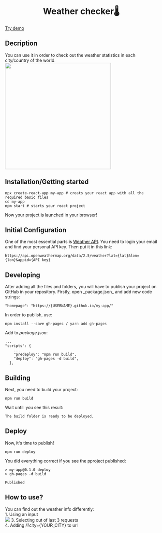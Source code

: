 <h1 align="center">Weather checker🌡</h1>
<p><a href="https://github.com/GreenDevald1523/my-app/">Try demo</a></p>

<h2>Decription</h2>
You can use it in order to check out the weather statistics in each city/country of the world.
<img height="350px" src="https://vk.com/doc192935276_632581953?hash=6efa13ff0cd86cba35&dl=12ed647c85a5541e55&wnd=1&module=im">

<h2>Installation/Getting started</h2>

```shell
npx create-react-app my-app # creats your react app with all the required basic files
cd my-app
npm start # starts your react project
```

Now your project is launched in your browser!
<h2>Initial Configuration</h2>
One of the most essential parts is <a href="https://openweathermap.org/current">Weather API</a>. You need to login your email and find your personal API key. Then put it in this link: 

```shell
https://api.openweathermap.org/data/2.5/weather?lat={lat}&lon={lon}&appid={API key}
```

<h2>Developing</h2>
After adding all the files and folders, you will have to publish your project on GitHub in your repository. Firstly, open _package.json_ and add new code strings:

```shell
"homepage": "https://{USERNAME}.github.io/my-app/"
```
In order to publish, use:

```shell
npm install --save gh-pages / yarn add gh-pages
```
Add to _package.json_:
```shell
...
"scripts": {
    ...
    "predeploy": "npm run build",
    "deploy": "gh-pages -d build",
  },
```
<h2>Building</h2>
Next, you need to build your project:

```shell
npm run build
```
Wait untill you see this result:

```shell 
The build folder is ready to be deployed.
```

<h2>Deploy</h2>
Now, it's time to publish!

```shell
npm run deploy
```

You did everything correct if you see the pproject published:

```shell
> my-app@0.1.0 deploy
> gh-pages -d build

Published
```
<h2>How to use?</h2>
You can find out the weather info differently: <br>
1. Using an input <br>
<img src="https://sun9-43.userapi.com/impf/5BwS_nMZexa1EvtwPo1cj6QYMBeYKR0hlZLmDg/_0NpGQDO2gw.jpg?size=308x83&quality=96&sign=4455716e074f8fdf1b79cb3ecec12153&type=album" />
3. Selecting out of last 3 requests <br>
4. Adding /?city={YOUR_CITY} to url <br>
